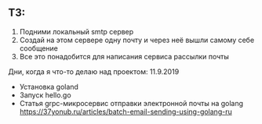 ТЗ:
---
1. Подними локальный smtp сервер
2. Создай на этом сервере одну почту и через неё вышли самому себе сообщение
3. Все это понадобится для написания сервиса рассылки почты

Дни, когда я что-то делаю над проектом:
11.9.2019
- Установка goland
- Запуск hello.go
- Статья grpc-микросервис отправки электронной почты на golang https://37yonub.ru/articles/batch-email-sending-using-golang-ru